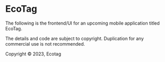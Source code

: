 # EcoTag

The following is the frontend/UI for an upcoming mobile application titled EcoTag.

The details and code are subject to copyright. Duplication for any commercial use is not recommended.

Copyright © 2023, Ecotag
